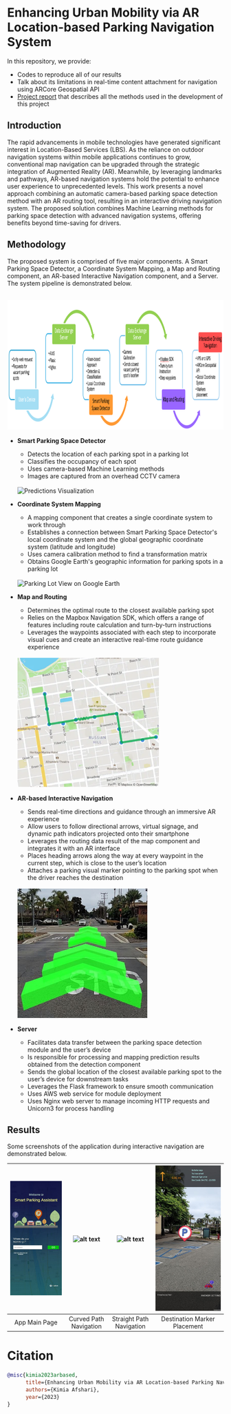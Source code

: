 # Enhancing Urban Mobility via AR Location-based Parking Navigation System

In this repository, we provide:
- Codes to reproduce all of our results
- Talk about its limitations in real-time content attachment for navigation using ARCore Geospatial API
- [Project report](XR%20Project%20Report.pdf) that describes all the methods used in the development of this project


## Introduction

   The rapid advancements in mobile technologies have generated significant interest in Location-Based Services (LBS). As the reliance on outdoor navigation systems within mobile applications continues to grow, conventional map navigation can be upgraded through the strategic integration of Augmented Reality (AR). Meanwhile, by leveraging landmarks and pathways, AR-based navigation systems hold the potential to enhance user experience to unprecedented levels. 
   This work presents a novel approach combining an automatic camera-based parking space detection method with an AR routing tool, resulting in an interactive driving navigation system. The proposed solution combines Machine Learning methods for parking space detection with advanced navigation systems, offering benefits beyond time-saving for drivers. 
   
## Methodology

The proposed system is comprised of five major components. A Smart Parking Space Detector, a Coordinate System Mapping, a Map and Routing component, an AR-based Interactive Navigation component, and a Server. The system pipeline is demonstrated below.

</br>
<img src="/Images/System%20pipeline.png" alt="System Pipeline" height="300">

* **Smart Parking Space Detector**

   - Detects the location of each parking spot in a parking lot
   - Classifies the occupancy of each spot
   - Uses camera-based Machine Learning methods
   - Images are captured from an overhead CCTV camera

   </br>
  <img src="/Images/Predictions%20Visualiztion.png" alt="Predictions Visualization" height="300">
   
* **Coordinate System Mapping**

   - A mapping component that creates a single coordinate system to work through
   - Establishes a connection between Smart Parking Space Detector's local coordinate system and the global geographic coordinate system (latitude and longitude)
   - Uses camera calibration method to find a transformation matrix
   - Obtains Google Earth's geographic information for parking spots in a parking lot

    </br>
  <img src="/Images/Parking%20lot%20-%20Camera%20calibration.png" alt="Parking Lot View on Google Earth" height="300">
   
* **Map and Routing**

   - Determines the optimal route to the closest available parking spot
   - Relies on the Mapbox Navigation SDK, which offers a range of features including route calculation and turn-by-turn instructions
   - Leverages the waypoints associated with each step to incorporate visual cues and create an interactive real-time route guidance experience

   </br>
  <img src="/Images/Mapbox%20waypoints.png" alt="Waypoints of a route provided by Mapbox SDK" height="300">

* **AR-based Interactive Navigation**
    - Sends real-time directions and guidance through an immersive AR experience
    - Allow users to follow directional arrows, virtual signage, and dynamic path indicators projected onto their smartphone
    - Leverages the routing data result of the map component and integrates it with an AR interface
    - Places heading arrows along the way at every waypoint in the current step, which is close to the user’s location
    - Attaches a parking visual marker pointing to the parking spot when the driver reaches the destination

    </br>
    <img src="/Images/Navigation%20Sample%201%20-%20cropped.jpg" alt="Navigation Sample 1" height="300">

* **Server**
   - Facilitates data transfer between the parking space detection module and the user’s device
   - Is responsible for processing and mapping prediction results obtained from the detection component
   - Sends the global location of the closest available parking spot to the user’s device for downstream tasks
   - Leverages the Flask framework to ensure smooth communication
   - Uses AWS web service for module deployment
   - Uses Nginx web server to manage incoming HTTP requests and Unicorn3 for process handling 
     

## Results

Some screenshots of the application during interactive navigation are demonstrated below.

   <!--<img src="/Images/App%20Main%20Page.jpg" alt="App Main Page" height="500"> &nbsp; <img src="/Images/Interactive%20route%20navigation%20%E2%80%93%20curved%20path.jpg" alt="Interactive route navigation – curved path" height="500"> &nbsp; <img src="/Images/Interactive%20route%20navigation%20%E2%80%93%20straight%20path.jpg" alt="Interactive route navigation – straight path" height="500"> &nbsp; <img src="/Images/Destination%20-%20Parking%20Sign.jpg" alt="Destination - Parking Sign" height="500">-->
   
| ![alt text](/Images/App%20Main%20Page.jpg) | ![alt text](/Images/Interactive%20route%20navigation%20%E2%80%93%20curved%20path.jpg) | ![alt text](/Images/Interactive%20route%20navigation%20%E2%80%93%20straight%20path.jpg) | ![alt text](/Images/Destination%20-%20Parking%20Sign.jpg) |
| :------: | :------: | :------: | :------: |
|     App Main Page     | Curved Path Navigation | Straight Path Navigation | Destination Marker Placement |

<!-- <img src="/Images/Navigation%20Sample%202.jpg" alt="Navigation Sample 2" height="300"> -->   

    
# Citation

```bibtex
@misc{kimia2023arbased,
      title={Enhancing Urban Mobility via AR Location-based Parking Navigation System}, 
      authors={Kimia Afshari},
      year={2023}
}
```
